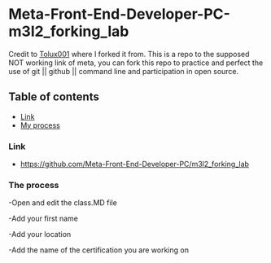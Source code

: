 # Meta-Front-End-Developer-PC-m3l2_forking_lab

Credit to [Tolux001](https://github.com/Tolux001/Meta-Front-End-Developer-PC-m3l2_forking_lab) where I forked it from.
This is a repo to the supposed NOT working link of meta, you can fork this repo to practice and perfect the use of git || github || command line and participation in open source.

## Table of contents

- [Link](#link)
- [My process](#my-process)



### Link

- https://github.com/Meta-Front-End-Developer-PC/m3l2_forking_lab

### The process

-Open and edit the class.MD file

-Add your first name

-Add your location

-Add the name of the certification you are working on
